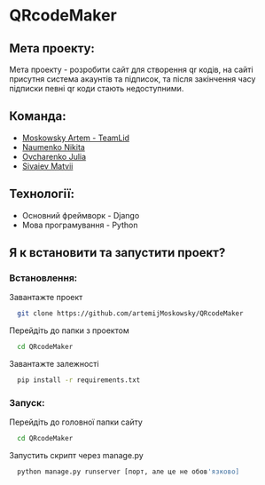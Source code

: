 # QRcodeMaker
## Мета проекту:
Мета проекту - розробити сайт для створення qr кодів, на сайті присутня система акаунтів та підписок, та після закінчення часу підписки певні qr коди стають недоступними.
## Команда:
- [Moskowsky Artem - TeamLid](https://github.com/artemijMoskowsky)
- [Naumenko Nikita](https://github.com/NaumenkoNikita)
- [Ovcharenko Julia](https://github.com/JuliaOvcharenko)
- [Sivaiev Matvii](https://github.com/MatviiSivaiev2009)

## Технології:
- Основний фреймворк - Django
- Мова програмування - Python

## Я к встановити та запустити проект?
### Встановлення:
Завантажте проект
```bash
  git clone https://github.com/artemijMoskowsky/QRcodeMaker
```
Перейдіть до папки з проектом
```bash
  cd QRcodeMaker
```
Завантажте залежності
```bash
  pip install -r requirements.txt
```

### Запуск:
Перейдіть до головної папки сайту
```bash
  cd QRcodeMaker
```
Запустить скрипт через manage.py
```bash
  python manage.py runserver [порт, але це не обов'язково]
```
